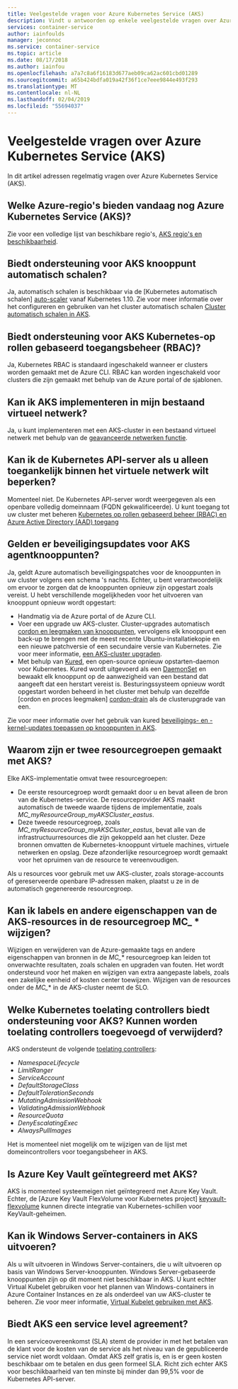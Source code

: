 ```yaml
---
title: Veelgestelde vragen voor Azure Kubernetes Service (AKS)
description: Vindt u antwoorden op enkele veelgestelde vragen over Azure Kubernetes Service (AKS).
services: container-service
author: iainfoulds
manager: jeconnoc
ms.service: container-service
ms.topic: article
ms.date: 08/17/2018
ms.author: iainfou
ms.openlocfilehash: a7a7c8a6f16183d677aeb09ca62ac601cbd01289
ms.sourcegitcommit: a65b424bdfa019a42f36f1ce7eee9844e493f293
ms.translationtype: MT
ms.contentlocale: nl-NL
ms.lasthandoff: 02/04/2019
ms.locfileid: "55694037"
---
```

# <a name="frequently-asked-questions-about-azure-kubernetes-service-aks"></a>Veelgestelde vragen over Azure Kubernetes Service (AKS)

In dit artikel adressen regelmatig vragen over Azure Kubernetes Service (AKS).

## <a name="which-azure-regions-provide-the-azure-kubernetes-service-aks-today"></a>Welke Azure-regio's bieden vandaag nog Azure Kubernetes Service (AKS)?

Zie voor een volledige lijst van beschikbare regio's, [AKS regio's en beschikbaarheid][aks-regions].

## <a name="does-aks-support-node-autoscaling"></a>Biedt ondersteuning voor AKS knooppunt automatisch schalen?

Ja, automatisch schalen is beschikbaar via de [Kubernetes automatisch schalen] [ auto-scaler] vanaf Kubernetes 1.10. Zie voor meer informatie over het configureren en gebruiken van het cluster automatisch schalen [Cluster automatisch schalen in AKS][aks-cluster-autoscale].

## <a name="does-aks-support-kubernetes-role-based-access-control-rbac"></a>Biedt ondersteuning voor AKS Kubernetes-op rollen gebaseerd toegangsbeheer (RBAC)?

Ja, Kubernetes RBAC is standaard ingeschakeld wanneer er clusters worden gemaakt met de Azure CLI. RBAC kan worden ingeschakeld voor clusters die zijn gemaakt met behulp van de Azure portal of de sjablonen.

## <a name="can-i-deploy-aks-into-my-existing-virtual-network"></a>Kan ik AKS implementeren in mijn bestaand virtueel netwerk?

Ja, u kunt implementeren met een AKS-cluster in een bestaand virtueel netwerk met behulp van de [geavanceerde netwerken functie][aks-advanced-networking].

## <a name="can-i-restrict-the-kubernetes-api-server-to-only-be-accessible-within-my-virtual-network"></a>Kan ik de Kubernetes API-server als u alleen toegankelijk binnen het virtuele netwerk wilt beperken?

Momenteel niet. De Kubernetes API-server wordt weergegeven als een openbare volledig domeinnaam (FQDN gekwalificeerde). U kunt toegang tot uw cluster met beheren [Kubernetes op rollen gebaseerd beheer (RBAC) en Azure Active Directory (AAD) toegang][aks-rbac-aad]

## <a name="are-security-updates-applied-to-aks-agent-nodes"></a>Gelden er beveiligingsupdates voor AKS agentknooppunten?

Ja, geldt Azure automatisch beveiligingspatches voor de knooppunten in uw cluster volgens een schema 's nachts. Echter, u bent verantwoordelijk om ervoor te zorgen dat de knooppunten opnieuw zijn opgestart zoals vereist. U hebt verschillende mogelijkheden voor het uitvoeren van knooppunt opnieuw wordt opgestart:

- Handmatig via de Azure portal of de Azure CLI.
- Voer een upgrade uw AKS-cluster. Cluster-upgrades automatisch [cordon en leegmaken van knooppunten][cordon-drain], vervolgens elk knooppunt een back-up te brengen met de meest recente Ubuntu-installatiekopie en een nieuwe patchversie of een secundaire versie van Kubernetes. Zie voor meer informatie, [een AKS-cluster upgraden][aks-upgrade].
- Met behulp van [Kured](https://github.com/weaveworks/kured), een open-source opnieuw opstarten-daemon voor Kubernetes. Kured wordt uitgevoerd als een [DaemonSet](https://kubernetes.io/docs/concepts/workloads/controllers/daemonset/) en bewaakt elk knooppunt op de aanwezigheid van een bestand dat aangeeft dat een herstart vereist is. Besturingssysteem opnieuw wordt opgestart worden beheerd in het cluster met behulp van dezelfde [cordon en proces leegmaken] [ cordon-drain] als de clusterupgrade van een.

Zie voor meer informatie over het gebruik van kured [beveiligings- en -kernel-updates toepassen op knooppunten in AKS][node-updates-kured].

## <a name="why-are-two-resource-groups-created-with-aks"></a>Waarom zijn er twee resourcegroepen gemaakt met AKS?

Elke AKS-implementatie omvat twee resourcegroepen:

- De eerste resourcegroep wordt gemaakt door u en bevat alleen de bron van de Kubernetes-service. De resourceprovider AKS maakt automatisch de tweede waarde tijdens de implementatie, zoals *MC_myResourceGroup_myAKSCluster_eastus*.
- Deze tweede resourcegroep, zoals *MC_myResourceGroup_myAKSCluster_eastus*, bevat alle van de infrastructuurresources die zijn gekoppeld aan het cluster. Deze bronnen omvatten de Kubernetes-knooppunt virtuele machines, virtuele netwerken en opslag. Deze afzonderlijke resourcegroep wordt gemaakt voor het opruimen van de resource te vereenvoudigen.

Als u resources voor gebruik met uw AKS-cluster, zoals storage-accounts of gereserveerde openbare IP-adressen maken, plaatst u ze in de automatisch gegenereerde resourcegroep.

## <a name="can-i-modify-tags-and-other-properties-of-the-aks-resources-in-the-mc-resource-group"></a>Kan ik labels en andere eigenschappen van de AKS-resources in de resourcegroep MC_ * wijzigen?

Wijzigen en verwijderen van de Azure-gemaakte tags en andere eigenschappen van bronnen in de *MC_** resourcegroep kan leiden tot onverwachte resultaten, zoals schalen en upgraden van fouten. Het wordt ondersteund voor het maken en wijzigen van extra aangepaste labels, zoals een zakelijke eenheid of kosten center toewijzen. Wijzigen van de resources onder de *MC_** in de AKS-cluster neemt de SLO.

## <a name="what-kubernetes-admission-controllers-does-aks-support-can-admission-controllers-be-added-or-removed"></a>Welke Kubernetes toelating controllers biedt ondersteuning voor AKS? Kunnen worden toelating controllers toegevoegd of verwijderd?

AKS ondersteunt de volgende [toelating controllers][admission-controllers]:

- *NamespaceLifecycle*
- *LimitRanger*
- *ServiceAccount*
- *DefaultStorageClass*
- *DefaultTolerationSeconds*
- *MutatingAdmissionWebhook*
- *ValidatingAdmissionWebhook*
- *ResourceQuota*
- *DenyEscalatingExec*
- *AlwaysPullImages*

Het is momenteel niet mogelijk om te wijzigen van de lijst met domeincontrollers voor toegangsbeheer in AKS.

## <a name="is-azure-key-vault-integrated-with-aks"></a>Is Azure Key Vault geïntegreerd met AKS?

AKS is momenteel systeemeigen niet geïntegreerd met Azure Key Vault. Echter, de [Azure Key Vault FlexVolume voor Kubernetes project] [ keyvault-flexvolume] kunnen directe integratie van Kubernetes-schillen voor KeyVault-geheimen.

## <a name="can-i-run-windows-server-containers-on-aks"></a>Kan ik Windows Server-containers in AKS uitvoeren?

Als u wilt uitvoeren in Windows Server-containers, die u wilt uitvoeren op basis van Windows Server-knooppunten. Windows Server-gebaseerde knooppunten zijn op dit moment niet beschikbaar in AKS. U kunt echter Virtual Kubelet gebruiken voor het plannen van Windows-containers in Azure Container Instances en ze als onderdeel van uw AKS-cluster te beheren. Zie voor meer informatie, [Virtual Kubelet gebruiken met AKS][virtual-kubelet].

## <a name="does-aks-offer-a-service-level-agreement"></a>Biedt AKS een service level agreement?

In een serviceovereenkomst (SLA) stemt de provider in met het betalen van de klant voor de kosten van de service als het niveau van de gepubliceerde service niet wordt voldaan. Omdat AKS zelf gratis is, en is er geen kosten beschikbaar om te betalen en dus geen formeel SLA. Richt zich echter AKS voor beschikbaarheid van ten minste bij minder dan 99,5% voor de Kubernetes API-server.

<!-- LINKS - internal -->

[aks-regions]: ./container-service-quotas.md#region-availability
[aks-upgrade]: ./upgrade-cluster.md
[aks-cluster-autoscale]: ./autoscaler.md
[virtual-kubelet]: virtual-kubelet.md
[aks-advanced-networking]: ./configure-azure-cni.md
[aks-rbac-aad]: ./aad-integration.md
[node-updates-kured]: node-updates-kured.md

<!-- LINKS - external -->

[auto-scaler]: https://github.com/kubernetes/autoscaler
[cordon-drain]: https://kubernetes.io/docs/tasks/administer-cluster/safely-drain-node/
[hexadite]: https://github.com/Hexadite/acs-keyvault-agent
[admission-controllers]: https://kubernetes.io/docs/reference/access-authn-authz/admission-controllers/
[keyvault-flexvolume]: https://github.com/Azure/kubernetes-keyvault-flexvol

